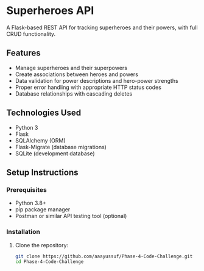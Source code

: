 # Superheroes API

A Flask-based REST API for tracking superheroes and their powers, with full CRUD functionality.

## Features

- Manage superheroes and their superpowers
- Create associations between heroes and powers
- Data validation for power descriptions and hero-power strengths
- Proper error handling with appropriate HTTP status codes
- Database relationships with cascading deletes

## Technologies Used

- Python 3
- Flask
- SQLAlchemy (ORM)
- Flask-Migrate (database migrations)
- SQLite (development database)

## Setup Instructions

### Prerequisites

- Python 3.8+
- pip package manager
- Postman or similar API testing tool (optional)

### Installation

1. Clone the repository:
   ```bash
   git clone https://github.com/aaayussuf/Phase-4-Code-Challenge.git
   cd Phase-4-Code-Challenge
   